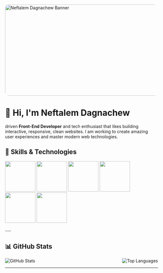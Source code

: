 <img src="[https://sdmntprukwest.oaiusercontent.com/files/00000000-2414-6243-883e-8062a4e9e0aa/raw?se=2025-05-05T18%3A15%3A16Z&sp=r&sv=2024-08-04&sr=b&scid=4378172e-0495-5e70-b982-c7d16911f3a3&skoid=54ae6e2b-352e-4235-bc96-afa2512cc978&sktid=a48cca56-e6da-484e-a814-9c849652bcb3&skt=2025-05-05T05%3A21%3A43Z&ske=2025-05-06T05%3A21%3A43Z&sks=b&skv=2024-08-04&sig=/87azWXJEMzIIunQeziNXSdp9iA9hNwFUjR/vVfS4jQ%3D](https://sdmntpritalynorth.oaiusercontent.com/files/00000000-efe4-6246-b6a3-725d7f223ff9/raw?se=2025-05-09T15%3A12%3A39Z&sp=r&sv=2024-08-04&sr=b&scid=00000000-0000-0000-0000-000000000000&skoid=eb780365-537d-4279-a878-cae64e33aa9c&sktid=a48cca56-e6da-484e-a814-9c849652bcb3&skt=2025-05-08T23%3A31%3A52Z&ske=2025-05-09T23%3A31%3A52Z&sks=b&skv=2024-08-04&sig=Wag5xwMSSTbH45UVdtAxQCo1BS4JNm/vvgfVfveBecA%3D)" alt="Neftalem Dagnachew Banner"  style="width:500%; height:300px; object-fit:cover; border-radius:12px;" />

# 👋 Hi, I'm Neftalem Dagnachew

driven **Front-End Developer** and tech enthusiast that likes building interactive, responsive, clean websites. I am working to create amazing user experiences and master modern web technologies.

## 🚀 Skills & Technologies
<p>
  <img src="https://img.icons8.com/?size=256&id=20909&format=png" style="height:100px; disply: flex;"/>
  <img src="https://img.icons8.com/?size=256&id=21278&format=png" height="100px"/>
  <img src="https://img.icons8.com/?size=256&id=108784&format=png" height="100px"/>
  <img src="https://img.icons8.com/?size=256&id=nCj4PvnCO0tZ&format=png" height="100px"/>
  <img src="https://img.icons8.com/?size=256&id=wPohyHO_qO1a&format=png" height="100px"/>
  <img src="https://img.icons8.com/?size=256&id=20906&format=png" height="100px"/>
</p>
---

## 📊 GitHub Stats

<div style="display: flex; gap: 20px; justify-content: space-between;">
  <img src="https://github-readme-stats.vercel.app/api?username=Neftalem&show_icons=true&theme=radical" alt="GitHub Stats" style="max-width: 48%;" />
  <img src="https://github-readme-stats.vercel.app/api/top-langs/?username=Neftalem&layout=compact&theme=radical" alt="Top Languages" style="max-width: 48%;" />
</div>

---
